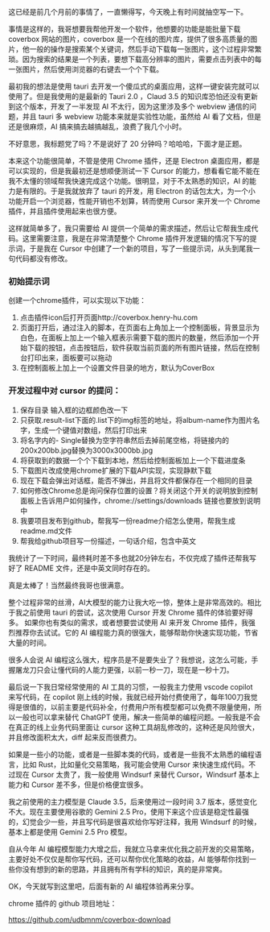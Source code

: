 <!-- ---
title: "20分钟帮我哥我用 Cursor 开发一个 Chrome 插件"
date: 2025-06-12T22:09:36+08:00
tags: ["cursor","AI 编程","Chrome 插件","coverbox","Claud 3.5"]
--- -->

这已经是前几个月前的事情了，一直懒得写，今天晚上有时间就抽空写一下。

事情是这样的，我哥想要我帮他开发一个软件，他想要的功能是能批量下载 coverbox 网站的图片，coverbox 是一个在线的图片库，提供了很多高质量的图片，他一般的操作是搜索某个关键词，然后手动下载每一张图片，这个过程非常繁琐。因为搜索的结果是一个列表，要想下载高分辨率的图片，需要点击列表中的每一张图片，然后使用浏览器的右键去一个个下载。

最初我的想法是使用 tauri 去开发一个傻瓜式的桌面应用，这样一键安装完就可以使用了。但是我使用的是最新的 Tauri 2.0 ，Claud 3.5 的知识库恐怕还没有更新到这个版本，开发了一半发现 AI 不太行，因为这里涉及多个 webview 通信的问题，并且 tauri 多 webview 功能本来就是实验性功能，虽然给 AI 看了文档，但是还是很麻烦，AI 搞来搞去越搞越乱，浪费了我几个小时。

不好意思，我标题党了吗？不是说好了 20 分钟吗？哈哈哈，下面才是正题。

本来这个功能很简单，不管是使用 Chrome 插件，还是 Electron 桌面应用，都是可以实现的，但是我最初还是想顺便测试一下 Cursor 的能力，想看看它能不能在我不太懂的领域帮我快速完成这个功能。很明显，对于不太熟悉的知识，AI 的能力是有限的。于是我就放弃了 tauri 的开发，用 Electron 的话包太大，为一个小功能开启一个浏览器，性能开销也不划算，转而使用 Cursor 来开发一个 Chrome 插件，并且插件使用起来也很方便。

这样就简单多了，我只需要给 AI 提供一个简单的需求描述，然后让它帮我生成代码。这里需要注意，我是在非常清楚整个 Chrome 插件开发逻辑的情况下写的提示词，于是我在 Cursor 中创建了一个新的项目，写了一些提示词，从头到尾我一句代码都没有修改。

### 初始提示词
创建一个chrome插件，可以实现以下功能：
1. 点击插件icon后打开页面http://coverbox.henry-hu.com
2. 页面打开后，通过注入的脚本，在页面右上角加上一个控制面板，背景显示为白色，在面板上加上一个输入框表示需要下载的图片的数量，然后添加一个开始下载的按钮，点击按钮后，软件获取当前页面的所有图片链接，然后在控制台打印出来，面板要可以拖动
3. 在控制面板上加上一个设置文件目录的地方，默认为CoverBox



### 开发过程中对 cursor 的提问：

1. 保存目录 输入框的边框颜色改一下
2. 只获取.result-list下面的.list下的img标签的地址，将album-name作为图片名字，生成一个键值对数组，然后打印出来
3. 将名字内的- Single替换为空字符串然后去掉前尾空格，将链接内的200x200bb.jpg替换为3000x3000bb.jpg
4. 将获取到的数据一个个下载到本地，然后给控制面板加上一个下载进度条
5. 下载图片改成使用chrome扩展的下载API实现，实现静默下载
6. 现在下载会弹出对话框，能否不弹出，并且将文件都保存在一个相同的目录
7. 如何修改Chrome总是询问保存位置的设置？将关闭这个开关的说明放到控制面板上告诉用户如何操作，chrome://settings/downloads 链接也要放到说明中
8. 我要项目发布到github，帮我写一份readme介绍怎么使用，帮我生成readme.md文件
9. 帮我给github项目写一份描述，一句话介绍，包含中英文


我统计了一下时间，最终耗时差不多也就20分钟左右，不仅完成了插件还帮我写好了 README 文件，还是中英文同时存在的。

真是太棒了！当然最终我哥也很满意。

整个过程非常的丝滑，AI大模型的能力让我大吃一惊，整体上是非常高效的。相比于我之前使用 tauri 的尝试，这次使用 Cursor 开发 Chrome 插件的体验要好得多。
如果你也有类似的需求，或者想要尝试使用 AI 来开发 Chrome 插件，我强烈推荐你去试试。它的 AI 编程能力真的很强大，能够帮助你快速实现功能，节省大量的时间。

很多人会说 AI 编程这么强大，程序员是不是要失业了？我想说，这怎么可能，手握屠龙刀只会让懂代码的人能力更强，以前一秒一刀，现在是一秒十刀。

最后说一下我日常经常使用的 AI 工具的习惯，一般我主力使用 vscode copilot 来写代码，在 copilot 刚上线的时候，我就已经开始付费使用了，每年100刀我觉得是很值的，以前主要是代码补全，付费用户所有模型都可以免费不限量使用，所以一般也可以拿来替代 ChatGPT 使用，解决一些简单的编程问题。一般我是不会在真正的线上业务代码里面让 cursor 这种工具胡乱修改的，这种还是风险很大，并且修改面积太大，diff 起来反而很费力。

如果是一些小的功能，或者是一些脚本类的代码，或者是一些我不太熟悉的编程语言，比如 Rust，比如量化交易策略，我可能会使用 Cursor 来快速生成代码。不过现在 Cursor 太贵了，我一般使用 Windsurf 来替代 Cursor，Windsurf 基本上能力和 Cursor 差不多，但是价格便宜很多。

我之前使用的主力模型是 Claude 3.5，后来使用过一段时间 3.7 版本，感觉变化不大。现在主要使用谷歌的 Gemini 2.5 Pro，使用下来这个应该是稳定性最强的，幻觉会少一些，并且写代码是很喜欢给你写好注释，我用 Windsurf 的时候，基本上都是使用 Gemini 2.5 Pro 模型。

自从今年 AI 编程模型能力大增之后，我就立马拿来优化我之前开发的交易策略，主要好处不仅仅是帮你写代码，还可以帮你优化策略的收益，AI 能够帮你找到一些你没有想到的新的思路，并且拥有所有学科的知识，真的是非常爽。

OK，今天就写到这里吧，后面有新的 AI 编程体验再来分享。

chrome 插件的 github 项目地址：

https://github.com/udbmnm/coverbox-download